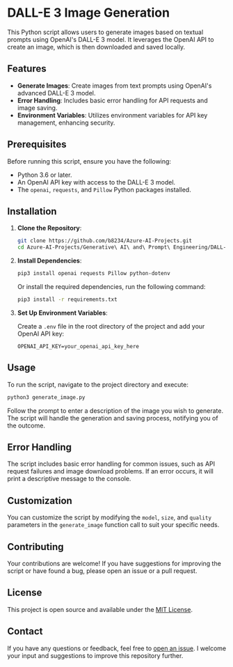 # DALL-E 3 Image Generation

This Python script allows users to generate images based on textual prompts using OpenAI's DALL-E 3 model. It leverages the OpenAI API to create an image, which is then downloaded and saved locally.

## Features

- **Generate Images**: Create images from text prompts using OpenAI's advanced DALL-E 3 model.
- **Error Handling**: Includes basic error handling for API requests and image saving.
- **Environment Variables**: Utilizes environment variables for API key management, enhancing security.

## Prerequisites

Before running this script, ensure you have the following:

- Python 3.6 or later.
- An OpenAI API key with access to the DALL-E 3 model.
- The `openai`, `requests`, and `Pillow` Python packages installed.

## Installation

1. **Clone the Repository**:

   ```bash
   git clone https://github.com/b8234/Azure-AI-Projects.git
   cd Azure-AI-Projects/Generative\ AI\ and\ Prompt\ Engineering/DALL-E\ 3
   ```

2. **Install Dependencies**:

   ```bash
   pip3 install openai requests Pillow python-dotenv
   ```
   Or install the required dependencies, run the following command:

   ```bash
   pip3 install -r requirements.txt
   ```

3. **Set Up Environment Variables**:

   Create a `.env` file in the root directory of the project and add your OpenAI API key:

   ```plaintext
   OPENAI_API_KEY=your_openai_api_key_here
   ```

## Usage

To run the script, navigate to the project directory and execute:

   ```bash
   python3 generate_image.py
   ```

Follow the prompt to enter a description of the image you wish to generate. The script will handle the generation and saving process, notifying you of the outcome.

## Error Handling

The script includes basic error handling for common issues, such as API request failures and image download problems. If an error occurs, it will print a descriptive message to the console.

## Customization

You can customize the script by modifying the `model`, `size`, and `quality` parameters in the `generate_image` function call to suit your specific needs.

## Contributing

Your contributions are welcome! If you have suggestions for improving the script or have found a bug, please open an issue or a pull request.

## License

This project is open source and available under the [MIT License](LICENSE).

## Contact

If you have any questions or feedback, feel free to [open an issue](https://github.com/b8234/Azure-AI-Projects/issues/new). I welcome your input and suggestions to improve this repository further.
